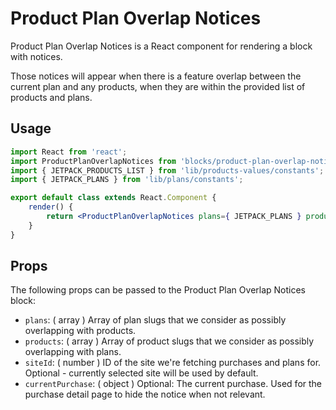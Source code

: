 # Product Plan Overlap Notices

Product Plan Overlap Notices is a React component for rendering a block with notices.

Those notices will appear when there is a feature overlap between the current plan and any products, when they are within the provided list of products and plans.

## Usage

```jsx
import React from 'react';
import ProductPlanOverlapNotices from 'blocks/product-plan-overlap-notices';
import { JETPACK_PRODUCTS_LIST } from 'lib/products-values/constants';
import { JETPACK_PLANS } from 'lib/plans/constants';

export default class extends React.Component {
	render() {
		return <ProductPlanOverlapNotices plans={ JETPACK_PLANS } products={ JETPACK_PRODUCTS_LIST } />;
	}
}
```

## Props

The following props can be passed to the Product Plan Overlap Notices block:

- `plans`: ( array ) Array of plan slugs that we consider as possibly overlapping with products.
- `products`: ( array ) Array of product slugs that we consider as possibly overlapping with plans.
- `siteId`: ( number ) ID of the site we're fetching purchases and plans for. Optional - currently selected site will be used by default.
- `currentPurchase`: ( object ) Optional: The current purchase. Used for the purchase detail page to hide the notice when not relevant.
